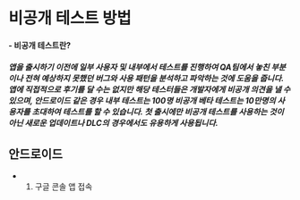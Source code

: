 # 비공개 테스트 방법
#### - 비공개 테스트란?
##### 앱을 출시하기 이전에 일부 사용자 및 내부에서 테스트를 진행하여 QA팀에서 놓친 부분이나 전혀 예상하지 못했던 버그와 사용 패턴을 분석하고 파악하는 것에 도움을 줍니다. 앱에 직접적으로 후기를 달 수는 없지만 해당 테스터들은 개발자에게 비공개 의견을 낼 수 있으며, 안드로이드 같은 경우 내부 테스트는 100명 비공개 베타 테스트는 10만명의 사용자를 초대하여 테스트를 할 수 있습니다. 첫 출시에만 비공개 테스트를 사용하는 것이 아닌 새로운 업데이트나 DLC의 경우에서도 유용하게 사용됩니다.


## 안드로이드 
- 1. 구글 콘솔 앱 접속 
